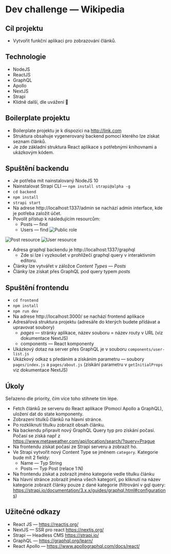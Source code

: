 # Dev challenge — Wikipedia

## Cíl projektu
- Vytvořit funkční aplikaci pro zobrazování článků.
## Technologie
- NodeJS
- ReactJS
- GraphQL
- Apollo
- NextJS
- Strapi
- Klidně další, dle uvážení 🙂
## Boilerplate projektu
- Boilerplate projektu je k dispozici na http://link.com
- Struktura obsahuje vygenerovaný backend pomocí kterého lze získat seznam článků.
- Je zde základní struktura React aplikace s potřebnými knihovnami a ukázkovým kódem.
## Spuštění backendu
- Je potřeba mít nainstalovaný NodeJS 10
- Nainstalovat Strapi CLI — `npm install strapi@alpha -g`
- `cd backend`
- `npm install`
-  `strapi start` 
- Na adrese http://localhost:1337/admin se nachází admin interface, kde je potřeba založit účet.
- Povolit přístup k následujícím resourcům:
  - Posts — find
  - Users — find
![Public role](https://paper-attachments.dropbox.com/s_DCFD24E9370D098B4806DF02C204D0CE5F238AC74FBC80CA6425572CB53DB22D_1554805727308_strapi3.png)

![Post resource](https://paper-attachments.dropbox.com/s_DCFD24E9370D098B4806DF02C204D0CE5F238AC74FBC80CA6425572CB53DB22D_1554800380034_strapi1.png)
![User resource](https://paper-attachments.dropbox.com/s_DCFD24E9370D098B4806DF02C204D0CE5F238AC74FBC80CA6425572CB53DB22D_1554800400672_strapi2.png)

- Adresa graphql backendu je http://localhost:1337/graphql
  - Zde si lze i vyzkoušet v prohlížeči graphql query v interaktivním editoru.
- Články lze vytvářet v záložce *Content Types* — *Posts*
- Články lze získat přes GraphQL pod query typem *posts*
## Spuštění frontendu
- `cd frontend`
- `npm install`
- `npm run dev`
- Na adrese http://localhost:3000/ se nachází frontend aplikace
- Adresářová struktura projektu (adresáře do kterých budete přídávat a upravovat soubory)
  - *pages* — stránky aplikace, název souboru = název routy v URL (viz dokumentace NextJS)
  - components — React komponenty
- Ukázkový dotaz na server přes GraphQL je v souboru `components/user-list.js`
- Ukázkový odkaz s předáním a získáním parametru — soubory `pages/index.js` a `pages/about.js` (získání parametru v `getInitialProps` viz dokumentace NextJS)
## Úkoly

Seřazeno dle priority, čím více toho stihnete tím lépe.

- Fetch článků ze serveru do React aplikace (Pomocí Apollo a GraphQL), uložení dat do state komponenty.
- Zobrazení titulků článků na hlavní stránce.
- Po rozkliknutí titulku zobrazit obsah článku.
- Na backendu připravit nový GraphQL Query typ pro získání počasí. Počasí se získá např z https://www.metaweather.com/api/location/search/?query=Prague 
- Na frontendu získat počasí ze Strapi serveru a zobrazit ho.
- Ve Strapi vytvořit nový Content Type se jménem `category`.  Kategorie bude mít 2 fieldy:
  - Name — Typ String
  - Posts — Typ Post (relace 1:N)
- Na frontendu získat a zobrazit jméno kategorie vedle titulku článku
- Na hlavní stránce zobrazit jména všech kategorií, po kliknutí na název kategorie zobrazit články pouze z dané kategorie (filtrování v gql query: https://strapi.io/documentation/3.x.x/guides/graphql.html#configurations)
        
## Užitečné odkazy
- React JS — https://reactjs.org/
- NextJS — SSR pro react https://nextjs.org/
- Strapi — Headless CMS https://strapi.io/
- GraphQL — https://graphql.org/learn/
- React Apollo — https://www.apollographql.com/docs/react/

